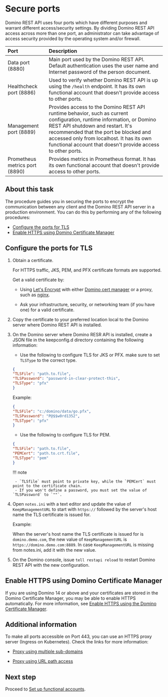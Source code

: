 # Secure ports

Domino REST API uses four ports which have different purposes and warrant different access/security settings. By dividing Domino REST API access across more than one port, an administrator can take advantage of access security provided by the operating system and/or firewall.

|Port|Description|
|:---|:---|
|Data port (8880)|Main port used by the Domino REST API. Default authentication uses the user name and Internet password of the person document.|
|Healthcheck port (8886)|Used to verify whether Domino REST API is up using the `/health` endpoint. It has its own functional account that doesn't provide access to other ports.|
|Management port (8889)|Provides access to the Domino REST API runtime behavior, such as current configuration, runtime information, or Domino REST API shutdown and restart. It's recommended that the port be blocked and accessed only from localhost. It has its own functional account that doesn't provide access to other ports.|
|Prometheus metrics	port (8890)|Provides metrics in Prometheus format. It has its own functional account that doesn't provide access to other ports.|

## About this task

The procedure guides you in securing the ports to encrypt the communication between any client and the Domino REST API server in a production environment. You can do this by performing any of the following procedures:

- [Configure the ports for TLS](#configure-the-ports-for-tls)
- [Enable HTTPS using Domino Certificate Manager](#enable-https-using-domino-certificate-manager)

## Configure the ports for TLS

1. Obtain a certificate.

    For HTTPS traffic, JKS, PEM, and PFX certificate formats are supported.

    Get a valid certificate by:

    - Using [Let's Encrypt](https://letsencrypt.org/) with either [Domino cert manager](https://help.hcl-software.com/domino/14.0.0/admin/secu_le_using_certificate_manager.html) or a proxy, such as [nginx](../../../howto/web/index.md).

    - Ask your infrastructure, security, or networking team (if you have one) for a valid certificate.

2. Copy the certificate to your preferred location local to the Domino server where Domino REST API is installed.
3. On the Domino server where Domino RESR API is installed, create a JSON file in the keepconfig.d directory containing the following information:

    - Use the following to configure TLS for JKS or PFX. make sure to set `TLSType` to the correct type.

    ```json
    {
    "TLSFile": "path.to.file",
    "TLSPassword": "password-in-clear-protect-this",
    "TLSType": "pfx"
    }
    ```

    Example:

    ```json
    {
    "TLSFile": "c:/domino/data/go.pfx",
    "TLSPassword": "P@$$w0rd1352",
    "TLSType": "pfx"
    }
    ```

    - Use the following to configure TLS for PEM.

    ```json
    {
    "TLSFile": "path.to.file",
    "PEMCert": "path.to.crt.file",
    "TLSType": "pem"
    }
    ```

    !!! note

        - `TLSfile` must point to private key, while the `PEMCert` must point to the certificate chain. 
        - If you won't define a password, you must set the value of `TLSPassword` to `""`.

4. Open `notes.ini` with a text editor and update the value of `KeepManagementURL` to start with `https://` followed by the server's host name the TLS certificate is issued for.

    Example:

    When the server's host name the TLS certificate is issued for is `domino.demo.com`, the new value of `KeepManagementURL` is `https://domino.demo.com:8889`. In case `KeepManagementURL` is missing from notes.ini, add it with the new value.

5. On the Domino console, issue `tell restapi reload` to restart Domino REST API with the new configuration.

## Enable HTTPS using Domino Certificate Manager

If you are using Domino 14 or above and your certificates are stored in the Domino Certificate Manager, you may be able to enable HTTPS automatically. For more information, see [Enable HTTPS using the Domino Certificate Manager](../../../howto/production/dominohttps.md).

## Additional information

To make all ports accessible on Port 443, you can use an HTTPS proxy server (Ingress on Kubernetes). Check the links for more information:

- [Proxy using multiple sub-domains](../../../howto/web/httpsproxy.md)

- [Proxy using URL path access](../../../howto/web/httpsproxy2.md)

## Next step

Proceed to [Set up functional accounts](setupfunctionalaccount.md).
